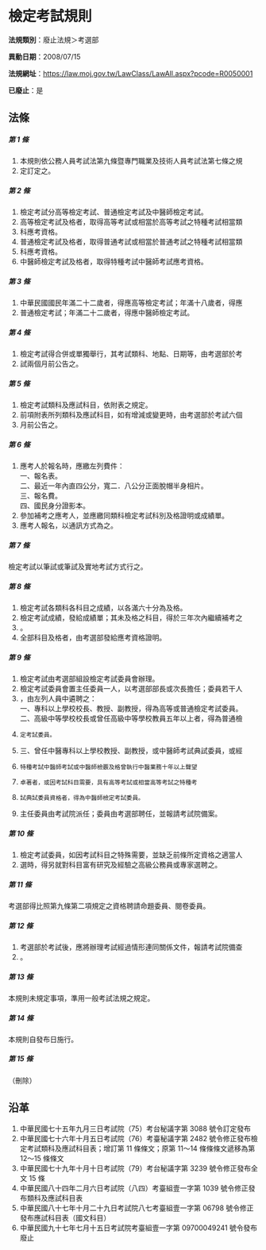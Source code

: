 # 檢定考試規則

**法規類別**：廢止法規＞考選部

**異動日期**：2008/07/15  

**法規網址**：https://law.moj.gov.tw/LawClass/LawAll.aspx?pcode=R0050001

**已廢止**：是



## 法條
##### 第 1 條
1. 本規則依公務人員考試法第九條暨專門職業及技術人員考試法第七條之規
1. 定訂定之。

##### 第 2 條
1. 檢定考試分高等檢定考試、普通檢定考試及中醫師檢定考試。
1. 高等檢定考試及格者，取得高等考試或相當於高等考試之特種考試相當類
1. 科應考資格。
1. 普通檢定考試及格者，取得普通考試或相當於普通考試之特種考試相當類
1. 科應考資格。
1. 中醫師檢定考試及格者，取得特種考試中醫師考試應考資格。

##### 第 3 條
1. 中華民國國民年滿二十二歲者，得應高等檢定考試；年滿十八歲者，得應
1. 普通檢定考試；年滿二十二歲者，得應中醫師檢定考試。

##### 第 4 條
1. 檢定考試得合併或單獨舉行，其考試類科、地點、日期等，由考選部於考
1. 試兩個月前公告之。

##### 第 5 條
1. 檢定考試類科及應試科目，依附表之規定。
1. 前項附表所列類科及應試科目，如有增減或變更時，由考選部於考試六個
1. 月前公告之。

##### 第 6 條
1. 應考人於報名時，應繳左列費件：  
一、報名表。  
二、最近一年內直四公分，寬二．八公分正面脫帽半身相片。  
三、報名費。  
四、國民身分證影本。
1. 參加補考之應考人，並應繳同類科檢定考試科別及格證明或成績單。
1. 應考人報名，以通訊方式為之。

##### 第 7 條
檢定考試以筆試或筆試及實地考試方式行之。

##### 第 8 條
1. 檢定考試各類科各科目之成績，以各滿六十分為及格。
1. 檢定考試成績，發給成績單；其未及格之科目，得於三年次內繼續補考之
1. 。
1. 全部科目及格者，由考選部發給應考資格證明。

##### 第 9 條
1. 檢定考試由考選部組設檢定考試委員會辦理。
1. 檢定考試委員會置主任委員一人，以考選部部長或次長擔任；委員若干人
1. ，由左列人員中遴聘之：  
一、專科以上學校校長、教授、副教授，得為高等或普通檢定考試委員。  
二、高級中等學校校長或曾任高級中等學校教員五年以上者，得為普通檢
1.     定考試委員。
1. 三、曾任中醫專科以上學校教授、副教授，或中醫師考試典試委員，或經
1.     特種考試中醫師考試或中醫師檢覈及格曾執行中醫業務十年以上聲望
1.     卓著者，或因考試科目需要，具有高等考試或相當高等考試之特種考
1.     試典試委員資格者，得為中醫師檢定考試委員。
1. 主任委員由考試院派任；委員由考選部聘任，並報請考試院備案。

##### 第 10 條
1. 檢定考試委員，如因考試科目之特殊需要，並缺乏前條所定資格之適當人
1. 選時，得另就對科目富有研究及經驗之高級公務員或專家選聘之。

##### 第 11 條
考選部得比照第九條第二項規定之資格聘請命題委員、閱卷委員。

##### 第 12 條
1. 考選部於考試後，應將辦理考試經過情形連同關係文件，報請考試院備查
1. 。

##### 第 13 條
本規則未規定事項，準用一般考試法規之規定。

##### 第 14 條
本規則自發布日施行。

##### 第 15 條
（刪除）

## 沿革
1. 中華民國七十五年九月三日考試院（75）考台秘議字第 3088 號令訂定發布
1. 中華民國七十六年十月五日考試院（76）考臺秘議字第 2482 號令修正發布檢定考試類科及應試科目表；增訂第 11 條條文；原第 11～14 條條條文遞移為第 12～15 條條文
1. 中華民國七十九年十月十日考試院（79）考台秘議字第 3239 號令修正發布全文 15 條
1. 中華民國八十四年二月六日考試院（八四）考臺組壹一字第 1039 號令修正發布類科及應試科目表 
1. 中華民國八十七年十月二十九日考試院八七考臺組壹一字第 06798  號令修正發布應試科目表（國文科目）
1. 中華民國九十七年七月十五日考試院考臺組壹一字第 09700049241  號令發布廢止
